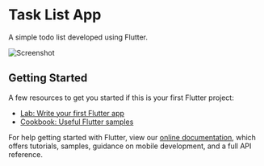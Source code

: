 # Task List App

A simple todo list developed using Flutter.

![Screenshot](https://gitlab.com/FernandoHeisser/tasklist-flutter-app/-/raw/master/Screenshot.png=500x300)

## Getting Started

A few resources to get you started if this is your first Flutter project:

- [Lab: Write your first Flutter app](https://flutter.dev/docs/get-started/codelab)
- [Cookbook: Useful Flutter samples](https://flutter.dev/docs/cookbook)

For help getting started with Flutter, view our
[online documentation](https://flutter.dev/docs), which offers tutorials,
samples, guidance on mobile development, and a full API reference.
